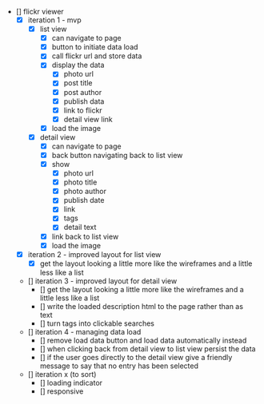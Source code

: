 - [] flickr viewer
	- [x] iteration 1 - mvp
		- [x] list view
			- [x] can navigate to page
			- [x] button to initiate data load
			- [x] call flickr url and store data
			- [x] display the data
				- [x] photo url
				- [x] post title
				- [x] post author
				- [x] publish data
				- [x] link to flickr
				- [x] detail view link
			- [x] load the image
		- [x] detail view
			- [x] can navigate to page
			- [x] back button navigating back to list view
			- [x] show
				- [x] photo url
				- [x] photo title
				- [x] photo author
				- [x] publish date
				- [x] link
				- [x] tags
				- [x] detail text
			- [x] link back to list view
			- [x] load the image
	- [x] iteration 2 - improved layout for list view
		- [x] get the layout looking a little more like the wireframes and a little less like a list
	- [] iteration 3 - improved layout for detail view
		- [] get the layout looking a little more like the wireframes and a little less like a list
		- [] write the loaded description html to the page rather than as text
		- [] turn tags into clickable searches
	- [] iteration 4 - managing data load
		- [] remove load data button and load data automatically instead
		- [] when clicking back from detail view to list view persist the data
		- [] if the user goes directly to the detail view give a friendly message to say that no entry has been selected
	- [] iteration x (to sort)
		- [] loading indicator
		- [] responsive
